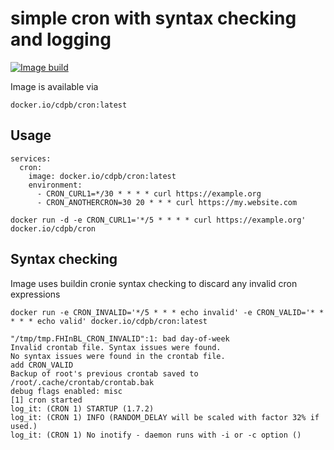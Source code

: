 # simple cron with syntax checking and logging

[![Image build](https://github.com/cdpb/cron/actions/workflows/docker-publish.yml/badge.svg)](https://github.com/cdpb/cron/actions/workflows/docker-publish.yml)

Image is available via
```
docker.io/cdpb/cron:latest
```

## Usage

```
services:
  cron:
    image: docker.io/cdpb/cron:latest
    environment:
      - CRON_CURL1=*/30 * * * * curl https://example.org
      - CRON_ANOTHERCRON=30 20 * * * curl https://my.website.com
```

```
docker run -d -e CRON_CURL1='*/5 * * * * curl https://example.org' docker.io/cdpb/cron
```

## Syntax checking

Image uses buildin cronie syntax checking to discard any invalid cron expressions


```
docker run -e CRON_INVALID='*/5 * * * echo invalid' -e CRON_VALID='* * * * * echo valid' docker.io/cdpb/cron:latest

"/tmp/tmp.FHInBL_CRON_INVALID":1: bad day-of-week
Invalid crontab file. Syntax issues were found.
No syntax issues were found in the crontab file.
add CRON_VALID
Backup of root's previous crontab saved to /root/.cache/crontab/crontab.bak
debug flags enabled: misc
[1] cron started
log_it: (CRON 1) STARTUP (1.7.2)
log_it: (CRON 1) INFO (RANDOM_DELAY will be scaled with factor 32% if used.)
log_it: (CRON 1) No inotify - daemon runs with -i or -c option ()

```
